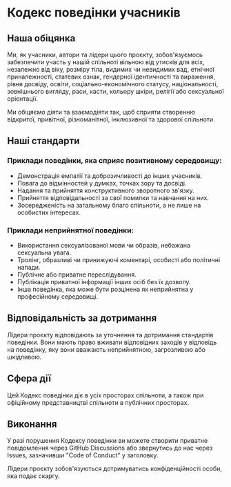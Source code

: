 # Кодекс поведінки учасників

## Наша обіцянка

Ми, як учасники, автори та лідери цього проєкту, зобов'язуємось забезпечити участь у нашій спільноті вільною від утисків для всіх, незалежно від віку, розміру тіла, видимих чи невидимих вад, етнічної приналежності, статевих ознак, гендерної ідентичності та вираження, рівня досвіду, освіти, соціально-економічного статусу, національності, зовнішнього вигляду, раси, касти, кольору шкіри, релігії або сексуальної орієнтації.

Ми обіцяємо діяти та взаємодіяти так, щоб сприяти створенню відкритої, привітної, різноманітної, інклюзивної та здорової спільноти.

## Наші стандарти

### Приклади поведінки, яка сприяє позитивному середовищу:

- Демонстрація емпатії та доброзичливості до інших учасників.
- Повага до відмінностей у думках, точках зору та досвіді.
- Надання та прийняття конструктивного зворотного зв'язку.
- Прийняття відповідальності за свої помилки та навчання на них.
- Зосередженість на загальному благо спільноти, а не лише на особистих інтересах.

### Приклади неприйнятної поведінки:

- Використання сексуалізованої мови чи образів, небажана сексуальна увага.
- Тролінг, образливі чи принижуючі коментарі, особисті або політичні напади.
- Публічне або приватне переслідування.
- Публікація приватної інформації інших осіб без їх дозволу.
- Інша поведінка, яка може бути розцінена як неприйнятна у професійному середовищі.

## Відповідальність за дотримання

Лідери проєкту відповідають за уточнення та дотримання стандартів поведінки. Вони мають право вживати відповідних заходів у відповідь на поведінку, яку вони вважають неприйнятною, загрозливою або шкідливою.

## Сфера дії

Цей Кодекс поведінки діє в усіх просторах спільноти, а також при офіційному представництві спільноти в публічних просторах.

## Виконання

У разі порушення Кодексу поведінки ви можете створити приватне повідомлення через GitHub Discussions або звернутись до нас через Issues, зазначивши "Code of Conduct" у заголовку.

Лідери проєкту зобов'язуються дотримуватись конфіденційності особи, яка подає скаргу.

